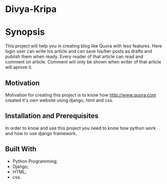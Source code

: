 # Divya-Kripa
Synopsis
========
This project will help you in creating blog like Quora with less features. Here login user can write his article and can save his/her posts as drafts and publish them when ready. Every reader of that article can read and comment on article. Comment will only be shown when writer of that article will aprove it.

Motivation
----------
Motivation for creating this project is to know how http://www.quora.com created it's own website using django, html and css.

Installation and Prerequisites
------------------------------
In order to know and use this project you need to know how python work and how to use django framework.

Built With
----------
* Python Programming;
* Django;
* HTML;
* css.
